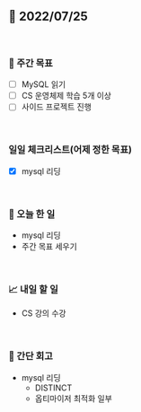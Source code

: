 ## 📅 2022/07/25

<br/>

### 🏹 주간 목표

- [ ] MySQL 읽기
- [ ] CS 운영체제 학습 5개 이상
- [ ] 사이드 프로젝트 진행

<br/>

### 일일 체크리스트(어제 정한 목표)

- [x] mysql 리딩

<br/>

### 💯 오늘 한 일

- mysql 리딩
- 주간 목표 세우기

<br/>

### 📈 내일 할 일

- CS 강의 수강

<br/>

### 🧐 간단 회고

- mysql 리딩
  - DISTINCT
  - 옵티마이저 최적화 일부
